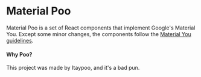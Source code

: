 # Material Poo

Material Poo is a set of React components that implement Google's Material You. Except some minor changes, the components follow the [Material You guidelines](https://m3.material.io/).

#### Why Poo?
This project was made by Itaypoo, and it's a bad pun.